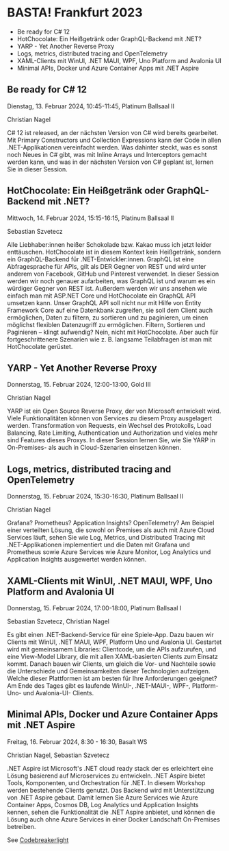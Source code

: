 # BASTA! Frankfurt 2023

* Be ready for C# 12
* HotChocolate: Ein Heißgetränk oder GraphQL-Backend mit .NET?
* YARP - Yet Another Reverse Proxy
* Logs, metrics, distributed tracing and OpenTelemetry
* XAML-Clients mit WinUI, .NET MAUI, WPF, Uno Platform and Avalonia UI
* Minimal APIs, Docker und Azure Container Apps mit .NET Aspire 

## Be ready for C# 12

Dienstag, 13. Februar 2024, 10:45-11:45, Platinum Ballsaal II

Christian Nagel

C# 12 ist released, an der nächsten Version von C# wird bereits gearbeitet. Mit Primary Constructors und Collection Expressions kann der Code in allen .NET-Applikationen vereinfacht werden. Was dahinter steckt, was es sonst noch Neues in C# gibt, was mit Inline Arrays und Interceptors gemacht werden kann, und was in der nächsten Version von C# geplant ist, lernen Sie in dieser Session.

## HotChocolate: Ein Heißgetränk oder GraphQL-Backend mit .NET?

Mittwoch, 14. Februar 2024, 15:15-16:15, Platinum Ballsaal II

Sebastian Szvetecz

Alle Liebhaber:innen heißer Schokolade bzw. Kakao muss ich jetzt leider enttäuschen. HotChocolate ist in diesem Kontext kein Heißgetränk, sondern ein GraphQL-Backend für .NET-Entwickler:innen. GraphQL ist eine Abfragesprache für APIs, gilt als DER Gegner von REST und wird unter anderem von Facebook, GitHub und Pinterest verwendet. In dieser Session werden wir noch genauer aufarbeiten, was GraphQL ist und warum es ein würdiger Gegner von REST ist. Außerdem werden wir uns ansehen wie einfach man mit ASP.NET Core und HotChocolate ein GraphQL API umsetzen kann. Unser GraphQL API soll nicht nur mit Hilfe von Entity Framework Core auf eine Datenkbank zugreifen, sie soll dem Client auch ermöglichen, Daten zu filtern, zu sortieren und zu paginieren, um einen möglichst flexiblen Datenzugriff zu ermöglichen. Filtern, Sortieren und Paginieren – klingt aufwendig? Nein, nicht mit HotChocolate. Aber auch für fortgeschrittenere Szenarien wie z. B. langsame Teilabfragen ist man mit HotChocolate gerüstet.

## YARP - Yet Another Reverse Proxy

Donnerstag, 15. Februar 2024, 12:00-13:00, Gold III

Christian Nagel

YARP ist ein Open Source Reverse Proxy, der von Microsoft entwickelt wird. Viele Funktionalitäten können von Services zu diesem Proxy ausgelagert werden. Transformation von Requests, ein Wechsel des Protokolls, Load Balancing, Rate Limiting, Authentication und Authorization und vieles mehr sind Features dieses Proxys. In dieser Session lernen Sie, wie Sie YARP in On-Premises- als auch in Cloud-Szenarien einsetzen können.

## Logs, metrics, distributed tracing and OpenTelemetry

Donnerstag, 15. Februar 2024, 15:30-16:30, Platinum Ballsaal II

Christian Nagel

Grafana? Prometheus? Application Insights? OpenTelemetry? Am Beispiel einer verteilten Lösung, die sowohl on Premises als auch mit Azure Cloud Services läuft, sehen Sie wie Log, Metrics, und Distributed Tracing mit .NET-Applikationen implementiert und die Daten mit Grafana und Prometheus sowie Azure Services wie Azure Monitor, Log Analytics und Application Insights ausgewertet werden können.

## XAML-Clients mit WinUI, .NET MAUI, WPF, Uno Platform and Avalonia UI

Donnerstag, 15. Februar 2024, 17:00-18:00, Platinum Ballsaal I

Sebastian Szvetecz, Christian Nagel

Es gibt einen .NET-Backend-Service für eine Spiele-App. Dazu bauen wir Clients mit WinUI, .NET MAUI, WPF, Platform Uno und Avalonia UI. Gestartet wird mit gemeinsamem Libraries: Clientcode, um die APIs aufzurufen, und eine View-Model Library, die mit allen XAML-basierten Clients zum Einsatz kommt. Danach bauen wir Clients, um gleich die Vor- und Nachteile sowie die Unterschiede und Gemeinsamkeiten dieser Technologien aufzeigen. Welche dieser Plattformen ist am besten für Ihre Anforderungen geeignet? Am Ende des Tages gibt es laufende WinUI-, .NET-MAUI-, WPF-, Platform-Uno- und Avalonia-UI- Clients.


## Minimal APIs, Docker und Azure Container Apps mit .NET Aspire

Freitag, 16. Februar 2024, 8:30 - 16:30, Basalt WS

Christian Nagel, Sebastian Szvetecz

.NET Aspire ist Microsoft's .NET cloud ready stack der es erleichtert eine Lösung basierend auf Microservices zu entwickeln. .NET Aspire bietet Tools, Komponenten, und Orchestration für .NET. In diesem Workshop werden bestehende Clients genutzt. Das Backend wird mit Unterstützung von .NET Aspire gebaut. Damit lernen Sie Azure Services wie Azure Container Apps, Cosmos DB, Log Analytics und Application Insights kennen, sehen die Funktionalität die .NET Aspire anbietet, und können die Lösung auch ohne Azure Services in einer Docker Landschaft On-Premises betreiben.

See [Codebreakerlight](https://github.com/codebreakerapp/codebreakerlight)
